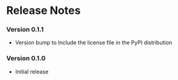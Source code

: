 # Release Notes


### Version 0.1.1

- Version bump to Include the license file in the PyPI distribution


### Version 0.1.0

- Initial release
